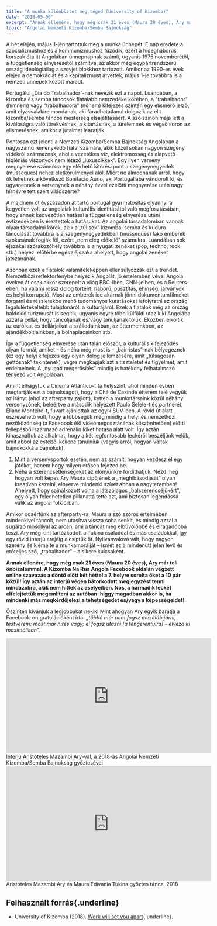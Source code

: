 ```yaml
---
title: "A munka különböztet meg téged (University of Kizomba)"
date: "2018-05-06"
excerpt: "Annak ellenére, hogy még csak 21 éves (Maura 20 éves), Ary már teli önbizalommal. A Kizomba Na Rua Angola Facebook oldalán végzett online szavazás a döntő előtt két héttel a 7. helyre sorolta őket a 10 pár közül! Így aztán az interjú végén bátorkodott megjegyzést tenni mindazokra, akik nem hittek az esélyeiben. Nos, a harmadik leckét elfelejtettük megemlíteni az autóban: higgy magadban akkor is, ha mindenki más megkérdőjelezi a tehetségedet és/vagy a képességeidet!"
topic: "Angolai Nemzeti Kizomba/Semba Bajnokság"
---
```


A hét elején, május 1-jén tartottuk meg a munka ünnepét. E nap eredete a szocializmushoz és a kommunizmushoz fűződik, ezért a hidegháborús korszak óta itt Angolában ünnepnapnak számít, ugyanis 1975 novemberétől, a függetlenség elnyerésétől számítva, az akkor még egypártrendszerű ország ideológiailag a szovjet blokkhoz tartozott. Amikor az 1990-es évek elején a demokráciát és a kapitalizmust átvették, május 1-je továbbra is a nemzeti ünnepek között maradt.

Portugálul „Dia do Trabalhador”-nak nevezik ezt a napot. Luandában, a kizomba és semba táncosok fiatalabb nemzedéke körében, a "trabalhador" (hímnem) vagy "trabalhadora" (nőnem) kifejezés szintén egy elismerő jelző, amit olyasvalakire mondanak, aki fáradhatatlanul dolgozik az elit kizomba/semba táncos mesterség elsajátításáért. A szó szinonimája lett a kiválóságra való törekvésnek, a kitartásnak, a türelemnek és végső soron az elismerésnek, amikor a jutalmat learatják.

Pontosan ezt jelenti a Nemzeti Kizomba/Semba Bajnokság Angolában a nagyszámú reménykedő fiatal számára, akik közül sokan nagyon szegény vidékről származnak, ahol a vezetékes víz, elektromosság és alapvető higiéniás viszonyok nem létező „luxuscikkek”. Egy ilyen verseny megnyerése számukra egy elérhető kitörési pont a szegénynegyedek (musseques) nehéz életkörülményei alól. Miért ne álmodnának arról, hogy ők lehetnek a következő Bonifacio Aurio, aki Portugáliába vándorolt ki, és ugyanennek a versenynek a néhány évvel ezelőtti megnyerése után nagy hírnévre tett szert világszerte?

A majdnem öt évszázadon át tartó portugál gyarmatosítás olyannyira kegyetlen volt az angolaiak kulturális identitásától való megfosztásában, hogy ennek kedvezőtlen hatásai a függetlenség elnyerése utáni évtizedekben is éreztették a hatásukat. Az angolai társadalomban vannak olyan társadalmi körök, akik a „túl sok” kizomba, semba és kuduro táncolását továbbra is a szegénynegyedekben (musseques) lakó emberek szokásának fogják föl, ezért „nem elég előkelő” számukra. Luandában sok éjszakai szórakozóhely továbbra is a nyugati zenéket (pop, techno, rock stb.) helyezi előtérbe egész éjszaka ahelyett, hogy angolai zenéket játszanának.

Azonban ezek a fiatalok valamiféleképpen ellensúlyozzák ezt a trendet. Nemzetközi reflektorfénybe helyezik Angolát, jó értelemben véve. Angola éveken át csak akkor szerepelt a világ BBC-iben, CNN-jeiben, és a Reuters-ében, ha valami rossz dolog történt: háború, pusztítás, éhínség, járványok és helyi korrupció. Most az emberek ide akarnak jönni dokumentumfilmeket forgatni és részletekbe menő tudományos kutatásokat lefolytatni az ország legalulértékeltebb tulajdonáról: a kultúrájáról. Ezek a fiatalok még az ország haldokló turizmusát is segítik, ugyanis egyre több külföldi utazik ki Angolába azzal a céllal, hogy táncoljanak és/vagy tanuljanak tőlük. Eközben elköltik az euróikat és dollárjaikat a szállodáinkban, az éttermeinkben, az ajándékboltjainkban, a bolhapiacainkon stb.

Így a függetlenség elnyerése után talán először, a kulturális kifejeződés olyan formái, amiket – és néha még most is – „bairristas”-nak bélyegeznek (ez egy helyi kifejezés egy olyan dolog jellemzésére, amit „túlságosan gettósnak” tekintenek), végre megkapják azt a tiszteletet és figyelmet, amit érdemelnek. A „nyugati megerősítés” mindig is hatékony felhatalmazó tényező volt Angolában.

Amint elhagytuk a Cinema Atlântico-t (a helyszínt, ahol minden évben megtartják ezt a bajnokságot), hogy a Chá de Caxinde étterem felé vegyük az irányt (ahol az afterparty zajlott), ketten a munkatársaink közül néhány versenyzőnek, beleértve a második helyezett Paulo Selele-t és partnerét, Eliane Monteiro-t, fuvart ajánlottak az egyik SUV-ben. A rövid út alatt észrevehető volt, hogy a többségük még mindig a helyi és nemzetközi nézőközönség (a Facebook élő videómegosztásának köszönhetően) előtti fellépésből származó adrenalin löket hatása alatt volt. Így aztán kihasználtuk az alkalmat, hogy a két legfontosabb leckéről beszéljünk velük, amit abból az estéből kellene tanulniuk (vagyis arról, hogyan váltak bajnokokká a bajnokok).

1. Mint a versenysportok esetén, nem az számít, hogyan kezdesz el egy játékot, hanem hogy milyen erősen fejezed be.
2. Néha a szerencsétlenségeket az előnyünkre fordíthatjuk. Nézd meg hogyan volt képes Ary Maura cipőjének a „meghibásodását” olyan kreatívan kezelni, elnyerve mindenki szívét abban a nagyteremben! Ahelyett, hogy sajnálkozott volna a látszólagos „balszerencséjükért”, egy olyan feledhetetlen pillanattá tette azt, ami biztosan legendássá válik az angolai folklórban.

Amikor odaértünk az afterparty-ra, Maura a szó szoros értelmében mindenkivel táncolt, nem utasítva vissza soha senkit, és mindig azzal a sugárzó mosollyal az arcán, ami a táncát még elbűvölőbbé és elragadóbbá teszi. Ary még kint tartózkodott a Tukina családdal és más családokkal, így egy rövid interjú erejéig elcsíptük őt. Nyilvánvalóvá vált, hogy nagyon szerény és kiemelte a munkamorálját – ismét ez a mindenütt jelen levő és erőteljes szó, „trabalhador” – a sikere kulcsaként.

**Annak ellenére, hogy még csak 21 éves (Maura 20 éves), Ary már teli önbizalommal. A Kizomba Na Rua Angola Facebook oldalán végzett online szavazás a döntő előtt két héttel a 7. helyre sorolta őket a 10 pár közül! Így aztán az interjú végén bátorkodott megjegyzést tenni mindazokra, akik nem hittek az esélyeiben. Nos, a harmadik leckét elfelejtettük megemlíteni az autóban: higgy magadban akkor is, ha mindenki más megkérdőjelezi a tehetségedet és/vagy a képességeidet!**

Őszintén kívánjuk a legjobbakat nekik! Mint ahogyan Ary egyik barátja a Facebook-on gratulációként írta: *„többé már nem fogsz mezítláb járni, testvérem; most már híres vagy; el fogsz utazni [a tengerentúlra] – élvezd ki maximálisan”.*

<div class="embed-responsive embed-responsive-16by9">
  <iframe class="center-align mx-auto mthalf shadow2" width="560" height="315" src="https://www.youtube.com/embed/HcBSaq_ljwY?rel=0" frameborder="0" allow="autoplay; encrypted-media" allowfullscreen></iframe>
</div>
<figcaption>Interjú Aristóteles Mazambi Ary-val, a 2018-as Angolai Nemzeti Kizomba/Semba Bajnokság győztesével</figcaption>

<div class="embed-responsive embed-responsive-16by9">
  <iframe class="center-align mx-auto mthalf shadow2" width="560" height="315" src="https://www.youtube.com/embed/PSq4z2d_au4?rel=0" frameborder="0" allow="autoplay; encrypted-media" allowfullscreen></iframe>
</div>
<figcaption>Aristóteles Mazambi Ary és Maura Edivania Tukina győztes tánca, 2018</figcaption>

## Felhasznált forrás{.underline}

* University of Kizomba (2018). [Work will set you apart](https://www.facebook.com/University.of.Kizomba/videos/633084193700077/){.underline}.